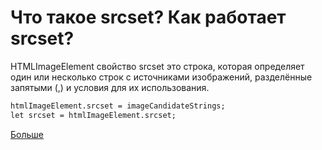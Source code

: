 # Что такое srcset? Как работает srcset?

HTMLImageElement свойство srcset это строка, которая определяет один или несколько строк с источниками изображений, разделённые запятыми (,) и условия для их использования.

```HTML
htmlImageElement.srcset = imageCandidateStrings;
let srcset = htmlImageElement.srcset;
```

[Больше](https://developer.mozilla.org/ru/docs/Web/API/HTMLImageElement/srcset)
